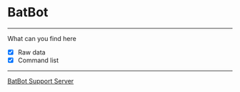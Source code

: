 # BatBot


___________________________________________
What can you find here

- [x] Raw data
- [x] Command list
___________________________________________






[BatBot Support Server](https://discord.gg/yxbJhk7) 






